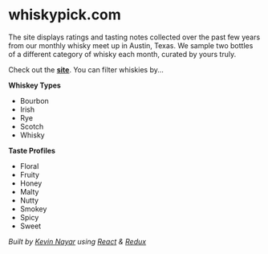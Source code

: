 # whiskypick.com
The site displays ratings and tasting notes collected over the past few years from our monthly whisky meet up in Austin, Texas. We sample two bottles of a different category of whisky each month, curated by yours truly.

Check out the [**site**](http://whiskypick.com). You can filter whiskies by...

**Whiskey Types**
* Bourbon
* Irish
* Rye
* Scotch
* Whisky

**Taste Profiles**
* Floral
* Fruity
* Honey
* Malty
* Nutty
* Smokey
* Spicy
* Sweet

_Built by [Kevin Nayar](https://kevinnayar.github.io/) using [React](https://facebook.github.io/react/) & [Redux](http://redux.js.org/)_
